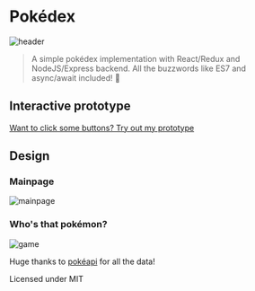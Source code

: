 # Pokédex

![header](http://i.imgur.com/t3UbES6.png)

> A simple pokédex implementation with React/Redux and NodeJS/Express backend. All the buzzwords like ES7 and async/await included! :100:

## Interactive prototype

[Want to click some buttons? Try out my prototype](https://xd.adobe.com/view/5941486a-8ed2-4821-9e57-0b5d82c3058c)

## Design

### Mainpage

![mainpage](http://i.imgur.com/9eij3OF.png)

### Who's that pokémon?

![game](http://i.imgur.com/FsblIQ2.png)

Huge thanks to [pokéapi](https://pokeapi.co) for all the data!

Licensed under MIT
